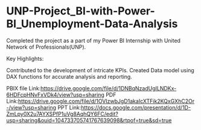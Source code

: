 # UNP-Project_BI-with-Power-BI_Unemployment-Data-Analysis

Completed the project as a part of my Power BI Internship with United Network of Professionals(UNP).

Key Highlights:

Contributed to the development of intricate KPIs.
Created Data model using DAX functions for accurate analysis and reporting.

PBIX file Link:https://drive.google.com/file/d/1DNBqNzadUgILNDKx-6HDFcpHNvFxVDk4/view?usp=sharing
PDF Link:https://drive.google.com/file/d/1OVIzwbJgD1akaIcXTFik2KQxGXhC2Or-/view?usp=sharing
PPT Link:https://docs.google.com/presentation/d/1D-ZmLpy0X2u7AYXSPfP1uVg8AqhQY6FC/edit?usp=sharing&ouid=104733705741767639098&rtpof=true&sd=true
